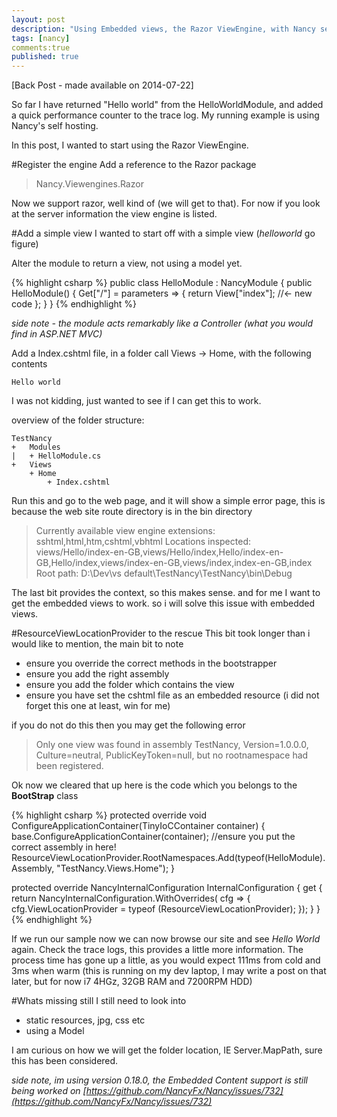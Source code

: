 ```yaml
---
layout: post
description: "Using Embedded views, the Razor ViewEngine, with Nancy self host."
tags: [nancy]
comments:true
published: true
---
```

[Back Post - made available on 2014-07-22]

So far I have returned "Hello world" from the HelloWorldModule, and added a quick performance counter to the trace log. My running example is using Nancy's self hosting.

In this post, I wanted to start using the Razor ViewEngine.

#Register the engine
Add a reference to the Razor package
> Nancy.Viewengines.Razor

Now we support razor, well kind of (we will get to that). For now if you look at the server information the view engine is listed.

#Add a simple view
I wanted to start off with a simple view (*helloworld* go figure)

Alter the module to return a view, not using a model yet.

{% highlight csharp %}
public class HelloModule : NancyModule
{
    public HelloModule()
    {
        Get["/"] = parameters =>
        {
            return View["index"]; //<- new code
        };
    }
}
{% endhighlight %}
    
*side note - the module acts remarkably like a Controller (what you would find in ASP.NET MVC)*

Add a Index.cshtml file, in a folder call Views -> Home, with the following contents

    Hello world

I was not kidding, just wanted to see if I can get this to work.

overview of the folder structure:

    TestNancy 
    +   Modules
    |   + HelloModule.cs
    +   Views
        + Home
            + Index.cshtml        

Run this and go to the web page, and it will show a simple error page, this is because the web site route directory is in the bin directory

>Currently available view engine extensions: sshtml,html,htm,cshtml,vbhtml
Locations inspected: views/Hello/index-en-GB,views/Hello/index,Hello/index-en-GB,Hello/index,views/index-en-GB,views/index,index-en-GB,index
Root path: D:\Dev\vs default\TestNancy\TestNancy\bin\Debug

The last bit provides the context, so this makes sense. and for me I want to get the embedded views to work. so i will solve this issue with embedded views.

#ResourceViewLocationProvider to the rescue
This bit took longer than i would like to mention, the main bit to note

* ensure you override the correct methods in the bootstrapper
* ensure you add the right assembly
* ensure you add the folder which contains the view
* ensure you have set the cshtml file as an embedded resource (i did not forget this one at least, win for me)

if you do not do this then you may get the following error

>Only one view was found in assembly TestNancy, Version=1.0.0.0, Culture=neutral, PublicKeyToken=null, but no rootnamespace had been registered.

Ok now we cleared that up here is the code which you belongs to the **BootStrap** class

{% highlight csharp %}
protected override void ConfigureApplicationContainer(TinyIoCContainer container)
{
    base.ConfigureApplicationContainer(container);
    //ensure you put the correct assembly in here!
    ResourceViewLocationProvider.RootNamespaces.Add(typeof(HelloModule).Assembly, "TestNancy.Views.Home");
}

protected override NancyInternalConfiguration InternalConfiguration
{
    get
    {
        return NancyInternalConfiguration.WithOverrides(
            cfg =>
            {
                cfg.ViewLocationProvider = typeof (ResourceViewLocationProvider);
            });
    }
}
{% endhighlight %}

If we run our sample now we can now browse our site and see *Hello World* again. Check the trace logs, this provides a little more information. The process time has gone up a little, as you would expect 111ms from cold and 3ms when warm (this is running on my dev laptop, I may write a post on that later, but for now i7 4HGz, 32GB RAM and 7200RPM HDD)

#Whats missing still
I still need to look into

* static resources, jpg, css etc
* using a Model

I am curious on how we will get the folder location, IE Server.MapPath, sure this has been considered.

*side note, im using version 0.18.0, the Embedded Content support is still being worked on [https://github.com/NancyFx/Nancy/issues/732](https://github.com/NancyFx/Nancy/issues/732)*